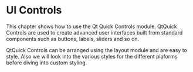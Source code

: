 # UI Controls

This chapter shows how to use the Qt Quick Controls module. QtQuick Controls are used to create advanced user interfaces built from standard components such as buttons, labels, sliders and so on. 

QtQuick Controls can be arranged using the layout module and are easy to style. Also we will look into the various styles for the different plaforms before diving into custom styling.

